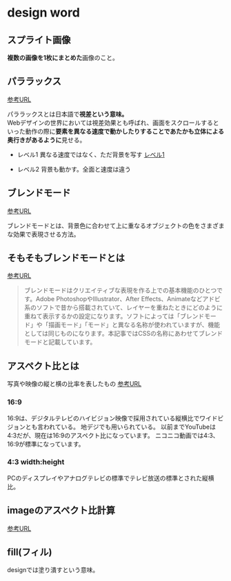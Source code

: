 # design word

## スプライト画像

**複数の画像を1枚にまとめた**画像のこと。

## パララックス

[参考URL](https://www.casleyconsulting.co.jp/blog/engineer/283/)

パララックスとは日本語で**視差という意味。**  
Webデザインの世界においては視差効果とも呼ばれ、画面をスクロールするといった動作の際に**要素を異なる速度で動かしたりすることであたかも立体による奥行きがあるように**見せる。

- レベル1
異なる速度ではなく、ただ背景を写す
[レベル1](https://codepen.io/w_s-ta/pen/vWRBYg)

- レベル2
背景も動かす。全面と速度は違う

## ブレンドモード

[参考URL](https://gokansoichiro.com/blog/css-mix-blend-mode/)

ブレンドモードとは、背景色に合わせて上に重なるオブジェクトの色をさまざまな効果で表現させる方法。

## そもそもブレンドモードとは

[参考URL](https://ics.media/entry/7258/)

>ブレンドモードはクリエイティブな表現を作る上での基本機能のひとつです。Adobe PhotoshopやIllustrator、After Effects、Animateなどアドビ系のソフトで昔から搭載されていて、レイヤーを重ねたときにどのように重ねて表示するかの設定になります。ソフトによっては「ブレンドモード」や「描画モード」「モード」と異なる名称が使われていますが、機能としては同じものになります。本記事ではCSSの名称にあわせてブレンドモードと記載しています。

## アスペクト比とは

写真や映像の縦と横の比率を表したもの
[参考URL](https://ocadweb.com/aspectratiotools?wh=w&file1=)

### 16:9

16:9は、デジタルテレビのハイビジョン映像で採用されている縦横比でワイドビジョンとも言われている。
地デジでも用いられている。
以前までYouTubeは4:3だが、現在は16:9のアスペクト比になっています。
ニコニコ動画では4:3、16:9が標準になっています。

### 4:3 width:height

PCのディスプレイやアナログテレビの標準でテレビ放送の標準とされた縦横比。

## imageのアスペクト比計算

[参考URL](https://ocadweb.com/aspectratiotools)

## fill(フィル)

designでは塗り潰すという意味。
